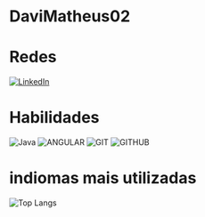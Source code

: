 # DaviMatheus02

# Redes
[![LinkedIn](https://img.shields.io/badge/LinkedIn-000?style=for-the-badge&logo=linkedin&logoColor=0E76A8)](https://www.linkedin.com/in/davi-matheus-b47b39256/) 

# Habilidades
![Java](https://img.shields.io/badge/JAVA-000?style=for-the-badge&logo=java) ![ANGULAR](https://img.shields.io/badge/ANGULAR-000?style=for-the-badge&logo=Angular) ![GIT](https://img.shields.io/badge/GIT-000?style=for-the-badge&logo=GIT) ![GITHUB](https://img.shields.io/badge/GITHUB-000?style=for-the-badge&logo=GITHUB)

# indiomas mais utilizadas 
![Top Langs](https://github-readme-stats-git-masterrstaa-rickstaa.vercel.app/api/top-langs/?username=SEUUSERNAME&bg_color=000&border_color=30A3DC&title_color=E94D5F&text_color=FFF)